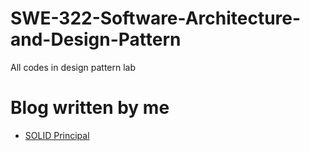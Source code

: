 # SWE-322-Software-Architecture-and-Design-Pattern
All codes in design pattern lab

# Blog written by me
- [SOLID Principal](https://medium.com/@sumontasaha80/solid-principles-the-key-to-writing-clean-high-quality-code-9a8f88ea0a8)
